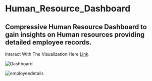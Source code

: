 # Human_Resource_Dashboard 
Compressive Human Resource Dashboard to gain insights on Human resources providing detailed employee records.
--

Interact With The Visualization Here [Link](https://www.example.com](https://public.tableau.com/app/profile/soubhagya.swain/viz/HRDashboard_17248635992390/HRSummary)).

![Dashboard](https://github.com/user-attachments/assets/0088e345-c513-43b0-be06-a521fcde49ac)

![employeedetails](https://github.com/user-attachments/assets/66884cb2-5e39-482b-b6b5-77567dccb4a9)
